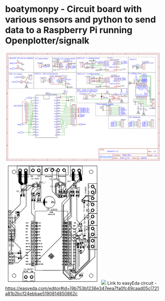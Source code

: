 # boatymonpy - Circuit board with various sensors and python to send data to a Raspberry Pi running Openplotter/signalk
![](https://github.com/boatybits/boatymonpy/blob/master/Schematic_BoatMonitorSMD_Sheet_1_20200209152710.png)
![](https://github.com/boatybits/boatymonpy/blob/master/PCB_PCB_Main_20200209153525.png)
![](https://github.com/boatybits/boatymonpy/blob/master/PCB_actual.jpg)
Link to easyEda circuit - https://easyeda.com/editor#id=|9b753b1236e347eea7fa0fc49caad05c|721a81b2bcf24ebbae5190814850862c


